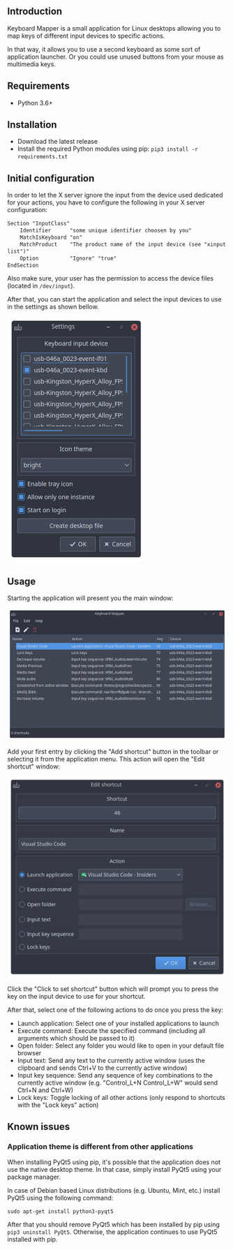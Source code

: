 ## Introduction

Keyboard Mapper is a small application for Linux desktops allowing you to map keys of different input devices to specific actions.

In that way, it allows you to use a second keyboard as some sort of application launcher. Or you could use unused buttons from your mouse as multimedia keys.

## Requirements

* Python 3.6+

## Installation

* Download the latest release
* Install the required Python modules using pip: `pip3 install -r requirements.txt`

## Initial configuration

In order to let the X server ignore the input from the device used dedicated for your actions, you have to configure the following in your X server configuration:

```
Section "InputClass"
	Identifier      "some unique identifier choosen by you"
	MatchIsKeyboard "on"
	MatchProduct    "The product name of the input device (see "xinput list")"
	Option          "Ignore" "true"
EndSection
```

Also make sure, your user has the permission to access the device files (located in `/dev/input`).

After that, you can start the application and select the input devices to use in the settings as shown bellow.

![](screenshots/Settings.png)

## Usage

Starting the application will present you the main window:

![](screenshots/Main_Window.png)

Add your first entry by clicking the "Add shortcut" button in the toolbar or selecting it from the application menu. This action will open the "Edit shortcut" window:

![](screenshots/Edit_Shortcut.png)

Click the "Click to set shortcut" button which will prompt you to press the key on the input device to use for your shortcut.

After that, select one of the following actions to do once you press the key:

* Launch application: Select one of your installed applications to launch
* Execute command: Execute the specified command (including all arguments which should be passed to it)
* Open folder: Select any folder you would like to open in your default file browser
* Input text: Send any text to the currently active window (uses the clipboard and sends Ctrl+V to the currently active window)
* Input key sequence: Send any sequence of key combinations to the currently active window (e.g. "Control_L+N Control_L+W" would send Ctrl+N and Ctrl+W)
* Lock keys: Toggle locking of all other actions (only respond to shortcuts with the "Lock keys" action)

## Known issues

### Application theme is different from other applications

When installing PyQt5 using pip, it's possible that the application does not use the native desktop theme. In that case, simply install PyQt5 using your package manager.

In case of Debian based Linux distributions (e.g. Ubuntu, Mint, etc.) install PyQt5 using the following command:

```
sudo apt-get install python3-pyqt5
```

After that you should remove PyQt5 which has been installed by pip using `pip3 uninstall PyQt5`. Otherwise, the application continues to use PyQt5 installed with pip.